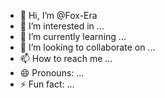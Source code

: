 - 👋 Hi, I’m @Fox-Era
- 👀 I’m interested in ...
- 🌱 I’m currently learning ...
- 💞️ I’m looking to collaborate on ...
- 📫 How to reach me ...
- 😄 Pronouns: ...
- ⚡ Fun fact: ...

<!---
Fox-Era/Fox-Era is a ✨ special ✨ repository because its `README.md` (this file) appears on your GitHub profile.
You can click the Preview link to take a look at your changes.
--->
